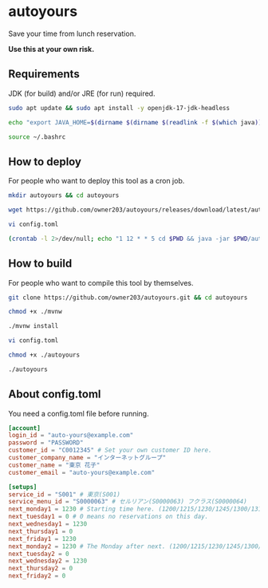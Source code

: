 # autoyours

Save your time from lunch reservation.

**Use this at your own risk.**

## Requirements

JDK (for build) and/or JRE (for run) required.

```bash
sudo apt update && sudo apt install -y openjdk-17-jdk-headless

echo "export JAVA_HOME=$(dirname $(dirname $(readlink -f $(which java))))" >> ~/.bashrc

source ~/.bashrc
```

## How to deploy

For people who want to deploy this tool as a cron job.

```bash
mkdir autoyours && cd autoyours

wget https://github.com/owner203/autoyours/releases/download/latest/autoyours.jar

vi config.toml

(crontab -l 2>/dev/null; echo "1 12 * * 5 cd $PWD && java -jar $PWD/autoyours.jar") | crontab -
```

## How to build

For people who want to compile this tool by themselves.

```bash
git clone https://github.com/owner203/autoyours.git && cd autoyours

chmod +x ./mvnw

./mvnw install

vi config.toml

chmod +x ./autoyours

./autoyours
```

## About config.toml

You need a config.toml file before running.

```toml
[account]
login_id = "auto-yours@example.com"
password = "PASSWORD"
customer_id = "C0012345" # Set your own customer ID here.
customer_company_name = "インターネットグループ"
customer_name = "東京 花子"
customer_email = "auto-yours@example.com"

[setups]
service_id = "S001" # 東京(S001)
service_menu_id = "S0000063" # セルリアン(S0000063) フクラス(S0000064)
next_monday1 = 1230 # Starting time here. (1200/1215/1230/1245/1300/1315/0)
next_tuesday1 = 0 # 0 means no reservations on this day.
next_wednesday1 = 1230
next_thursday1 = 0
next_friday1 = 1230 
next_monday2 = 1230 # The Monday after next. (1200/1215/1230/1245/1300/1315/0)
next_tuesday2 = 0
next_wednesday2 = 1230
next_thursday2 = 0
next_friday2 = 0
```
